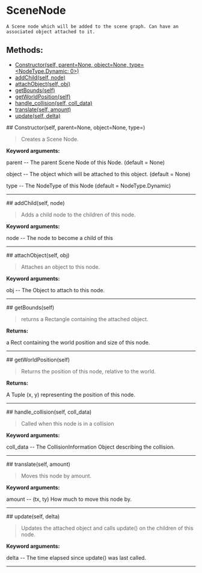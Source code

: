 # SceneNode 
 ```
 A Scene node which will be added to the scene graph. Can have an associated object attached to it. 
```
## Methods: 
* [Constructor(self, parent=None, object=None, type=<NodeType.Dynamic: 0>)](#Constructor) 
* [addChild(self, node)](#addChild) 
* [attachObject(self, obj)](#attachObject) 
* [getBounds(self)](#getBounds) 
* [getWorldPosition(self)](#getWorldPosition) 
* [handle_collision(self, coll_data)](#handle_collision) 
* [translate(self, amount)](#translate) 
* [update(self, delta)](#update) 
<div id="Constructor"></div>## Constructor(self, parent=None, object=None, type=<NodeType.Dynamic: 0>) 

  

 > Creates a Scene Node.

 

 **Keyword arguments:**

 parent -- The parent Scene Node of this Node. (default = None)

 object -- The object which will be attached to this object. (default = None)

 type -- The NodeType of this Node (default = NodeType.Dynamic) 

 --- 
<div id="addChild"></div>## addChild(self, node) 

  

 > Adds a child node to the children of this node.

 

 **Keyword arguments:**

 node -- The node to become a child of this 

 --- 
<div id="attachObject"></div>## attachObject(self, obj) 

  

 > Attaches an object to this node.

 

 **Keyword arguments:**

 obj -- The Object to attach to this node. 

 --- 
<div id="getBounds"></div>## getBounds(self) 

  

 > returns a Rectangle containing the attached object.

 

 **Returns:**

 a Rect containing the world position and size of this node. 

 --- 
<div id="getWorldPosition"></div>## getWorldPosition(self) 

  

 > Returns the position of this node, relative to the world.

 

 **Returns:**

 A Tuple (x, y) representing the position of this node. 

 --- 
<div id="handle_collision"></div>## handle_collision(self, coll_data) 

  

 > Called when this node is in a collision

 

 **Keyword arguments:**

 coll_data -- The CollisionInformation Object describing the collision. 

 --- 
<div id="translate"></div>## translate(self, amount) 

  

 > Moves this node by amount.

 

 **Keyword arguments:**

 amount -- (tx, ty) How much to move this node by. 

 --- 
<div id="update"></div>## update(self, delta) 

  

 > Updates the attached object and calls update() on the children of this node.

 

 **Keyword arguments:**

 delta -- The time elapsed since update() was last called. 

 --- 
